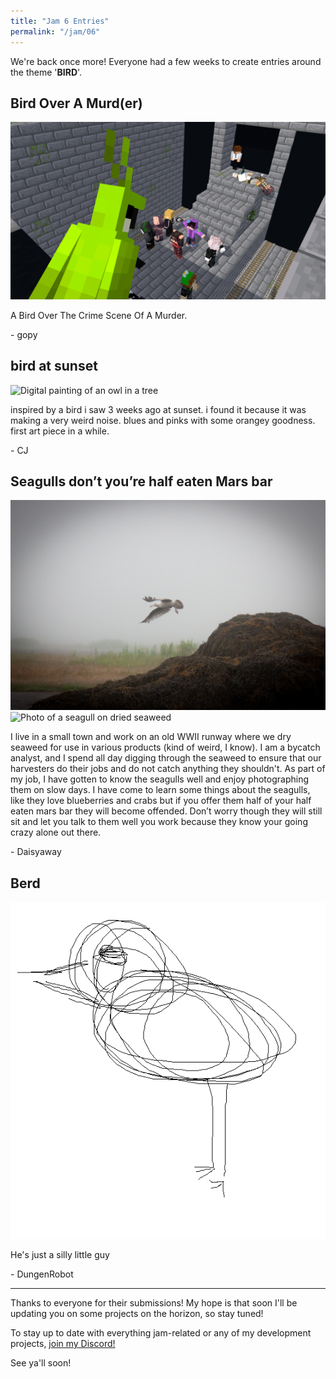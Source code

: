 ```yaml
---
title: "Jam 6 Entries"
permalink: "/jam/06"
---
```



We're back once more! Everyone had a few weeks to create entries around the theme '**BIRD**'.


## Bird Over A Murd(er)

![Minecraft parrot overlooking a murder](/assets/jam/6/murder-bird.png)

A Bird Over The Crime Scene Of A Murder.

\- gopy

## bird at sunset

![Digital painting of an owl in a tree](/assets/jam/6/sunset-bird.png)

inspired by a bird i saw 3 weeks ago at sunset. i found it because it was making a very weird noise. blues and pinks with some orangey goodness. first art piece in a while.

\- CJ

## Seagulls don’t you’re half eaten Mars bar 

![Photo of a seagull flying away](/assets/jam/6/photo-seagull-flying.jpg)
![Photo of a seagull on dried seaweed](/assets/jam/6/photo-seagull-standing.jpg)

I live in a small town and work on an old WWII runway where we dry seaweed for use in various products (kind of weird, I know). I am a bycatch analyst, and I spend all day digging through the seaweed to ensure that our harvesters do their jobs and do not catch anything they shouldn't. As part of my job, I have gotten to know the seagulls well and enjoy photographing them on slow days. I have come to learn some things about the seagulls, like they love blueberries and crabs but if you offer them half of your half eaten mars bar they will become offended. Don’t worry though they will still sit and let you talk to them well you work because they know your going crazy alone out there. 

\- Daisyaway 

## Berd

![poorly drawn image of a bird](/assets/jam/6/berd.png)

He's just a silly little guy

\- DungenRobot

---

Thanks to everyone for their submissions! My hope is that soon I'll be updating you on some projects on the horizon, so stay tuned!

To stay up to date with everything jam-related or any of my development projects, [join my Discord!](https://discord.com/invite/YUECSUHHM8)

See ya'll soon!